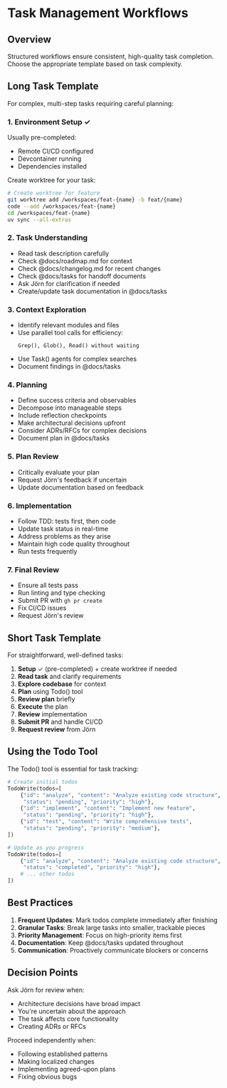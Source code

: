 # Task Management Workflows

## Overview

Structured workflows ensure consistent, high-quality task completion. Choose the appropriate template based on task complexity.

## Long Task Template

For complex, multi-step tasks requiring careful planning:

### 1. Environment Setup ✓
Usually pre-completed:
- Remote CI/CD configured
- Devcontainer running
- Dependencies installed

Create worktree for your task:
```bash
# Create worktree for feature
git worktree add /workspaces/feat-{name} -b feat/{name}
code --add /workspaces/feat-{name}
cd /workspaces/feat-{name}
uv sync --all-extras
```

### 2. Task Understanding
- Read task description carefully
- Check @docs/roadmap.md for context
- Check @docs/changelog.md for recent changes
- Check @docs/tasks for handoff documents
- Ask Jörn for clarification if needed
- Create/update task documentation in @docs/tasks

### 3. Context Exploration
- Identify relevant modules and files
- Use parallel tool calls for efficiency:
  ```
  Grep(), Glob(), Read() without waiting
  ```
- Use Task() agents for complex searches
- Document findings in @docs/tasks

### 4. Planning
- Define success criteria and observables
- Decompose into manageable steps
- Include reflection checkpoints
- Make architectural decisions upfront
- Consider ADRs/RFCs for complex decisions
- Document plan in @docs/tasks

### 5. Plan Review
- Critically evaluate your plan
- Request Jörn's feedback if uncertain
- Update documentation based on feedback

### 6. Implementation
- Follow TDD: tests first, then code
- Update task status in real-time
- Address problems as they arise
- Maintain high code quality throughout
- Run tests frequently

### 7. Final Review
- Ensure all tests pass
- Run linting and type checking
- Submit PR with `gh pr create`
- Fix CI/CD issues
- Request Jörn's review

## Short Task Template

For straightforward, well-defined tasks:

1. **Setup** ✓ (pre-completed) + create worktree if needed
2. **Read task** and clarify requirements
3. **Explore codebase** for context
4. **Plan** using Todo() tool
5. **Review plan** briefly
6. **Execute** the plan
7. **Review** implementation
8. **Submit PR** and handle CI/CD
9. **Request review** from Jörn

## Using the Todo Tool

The Todo() tool is essential for task tracking:

```python
# Create initial todos
TodoWrite(todos=[
    {"id": "analyze", "content": "Analyze existing code structure", 
     "status": "pending", "priority": "high"},
    {"id": "implement", "content": "Implement new feature", 
     "status": "pending", "priority": "high"},
    {"id": "test", "content": "Write comprehensive tests", 
     "status": "pending", "priority": "medium"},
])

# Update as you progress
TodoWrite(todos=[
    {"id": "analyze", "content": "Analyze existing code structure", 
     "status": "completed", "priority": "high"},
    # ... other todos
])
```

## Best Practices

1. **Frequent Updates**: Mark todos complete immediately after finishing
2. **Granular Tasks**: Break large tasks into smaller, trackable pieces
3. **Priority Management**: Focus on high-priority items first
4. **Documentation**: Keep @docs/tasks updated throughout
5. **Communication**: Proactively communicate blockers or concerns

## Decision Points

Ask Jörn for review when:
- Architecture decisions have broad impact
- You're uncertain about the approach
- The task affects core functionality
- Creating ADRs or RFCs

Proceed independently when:
- Following established patterns
- Making localized changes
- Implementing agreed-upon plans
- Fixing obvious bugs